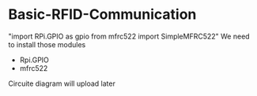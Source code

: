 # Basic-RFID-Communication
"import RPi.GPIO as gpio
from mfrc522 import SimpleMFRC522"
We need to install those modules 
* Rpi.GPIO
* mfrc522

Circuite diagram will upload later
